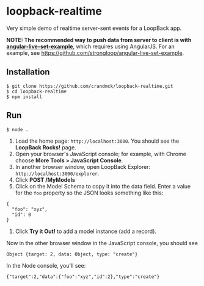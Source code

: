 # loopback-realtime
Very simple demo of realtime server-sent events for a LoopBack app.

**NOTE: The recommended way to push data from server to client is with [angular-live-set-example](https://github.com/strongloop/angular-live-set-example)**, which requires 
using AngularJS. For an example, see https://github.com/strongloop/angular-live-set-example.

## Installation

```
$ git clone https://github.com/crandmck/loopback-realtime.git
$ cd loopback-realtime
$ npm install
```

## Run

```
$ node .
```

1. Load the home page: `http://localhost:3000`.  You should see the **LoopBack Rocks!** page.
1. Open your browser's JavaScript console; for example, with Chrome choose **More Tools > JavaScript Console**.
1. In another browser window, open LoopBack Explorer: `http://localhost:3000/explorer`.
2. Click **POST /MyModels** 
3. Click on the Model Schema to copy it into the data field. Enter a value for the `foo` property so the JSON looks something like this:
```
{
  "foo": "xyz",
  "id": 0
}
```
1. Click **Try it Out!**  to add a model instance (add a record).

Now in the other browser window in the JavaScript console, you should see 
```
Object {target: 2, data: Object, type: "create"}
```
In the Node console, you'll see:
```
{"target":2,"data":{"foo":"xyz","id":2},"type":"create"}
```
